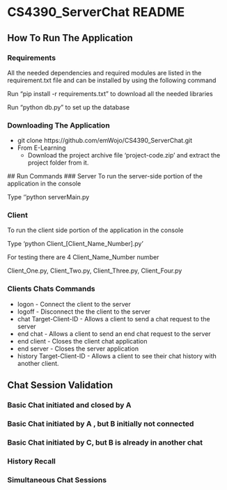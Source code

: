 # CS4390_ServerChat README
## How To Run The Application
### Requirements
All the needed dependencies and required modules  are listed in the requirement.txt file and can be installed by using the following command

Run “pip  install -r requirements.txt” to download all the needed libraries

Run “python db.py” to set up the database

### Downloading The Application
<ul>
<li>git clone https://github.com/emWojo/CS4390_ServerChat.git
<li>From E-Learning
  <ul>
<li>Download the project archive file ‘project-code.zip’ and extract the project folder from it.
  </ul>
</ul>
## Run Commands  
### Server
To run the server-side portion of the application in the console

Type ‘’python serverMain.py

### Client
To run the client side portion of the application in the console

Type ‘python Client_[Client_Name_Number].py’

For testing there are 4 Client_Name_Number number

Client_One.py, Client_Two.py, Client_Three.py, Client_Four.py

### Clients Chats Commands
<ul>
<li>logon - Connect the client to the server </li>
<li>logoff - Disconnect the the client to the server </li>
<li>chat Target-Client-ID - Allows a client to send a chat request to the server </li>
<li>end chat  - Allows a client to send an end chat request to the server </li>
<li>end client - Closes the client chat application </li>
<li>end server - Closes the server application </li>
<li>history Target-Client-ID - Allows a client to see their chat history with another client. </li>
</ul>

## Chat Session Validation

### Basic Chat initiated and closed by A

### Basic Chat initiated by A , but B initially not connected

### Basic Chat initiated by C, but B is already in another chat  

### History Recall

### Simultaneous Chat Sessions
